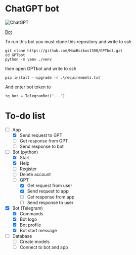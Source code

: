 # ChatGPT bot
![ChatGPT](https://user-images.githubusercontent.com/7910769/227876683-fc4b9c8c-61da-44d0-8f9a-1397e4f4e904.png)

[Bot](https://t.me/GPT_YandLms_bot)

To run this bot you must clone this repository and write to ssh
```shell
git clone https://github.com/MaxBoikov1308/GPTbot.git
cd GPTbot
python -m venv ./venv
```
then open GPTbot and write to ssh
```shell
pip install --upgrade -r .\requirements.txt
```

And enter bot token to
```python
tg_bot = TelegramBot("...")
```


# To-do list 
- [ ] App
  - [X] Send request to GPT
  - [ ] Get response from GPT
  - [ ] Send response to bot
- [ ] Bot (python)
  - [x] Start
  - [x] Help
  - [ ] Register
  - [ ] Delete account
  - [ ] GPT
    - [x] Get request from user
    - [x] Send request to app
    - [ ] Get response from app
    - [ ] Send response to user
- [x] Bot (Telegram)
  - [x] Commands 
  - [x] Bot logo
  - [x] Bot profile
  - [x] Bot start message
- [ ] Database
  - [ ] Create models
  - [ ] Connect to bot and app
